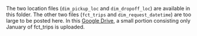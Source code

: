 The two location files (`dim_pickup_loc` and `dim_dropoff_loc`) are available in this folder. The other two files (`fct_trips` and `dim_request_datetime`) are too large to be posted here. In this [Google Drive](https://drive.google.com/drive/folders/1e9N-NILCvsCrlJKmp9bCYamMHdY-xRak?usp=sharing), a small portion consisting only January of fct_trips is uploaded.
